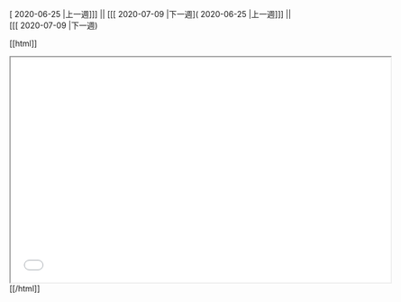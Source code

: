 [ 2020-06-25 |上一週]]] || [[[ 2020-07-09 |下一週]( 2020-06-25 |上一週]]] || [[[ 2020-07-09 |下一週)



[[html]]
<iframe src='<http://pad.hackingthursday.org>  ?showControls=true&showChat=true&showLineNumbers=true&useMonospaceFont=false' width=675 height=400></iframe>
[[/html]]